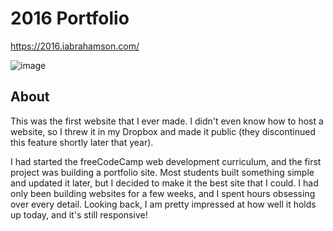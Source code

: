 # 2016 Portfolio

https://2016.iabrahamson.com/

![image](https://user-images.githubusercontent.com/17521691/183330470-349da74c-6132-4b86-acf2-ddd4a7db18d3.png)


## About
This was the first website that I ever made. I didn't even know how to host a website, so I threw it in my Dropbox and made it public (they discontinued this feature shortly later that year).

I had started the freeCodeCamp web development curriculum, and the first project was building a portfolio site. Most students built something simple and updated it later, but I decided to make it the best site that I could. I had only been building websites for a few weeks, and I spent hours obsessing over every detail. Looking back, I am pretty impressed at how well it holds up today, and it's still responsive!
